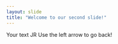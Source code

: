 ```yaml
---
layout: slide
title: "Welcome to our second slide!"
---
```

Your text JR
Use the left arrow to go back!
